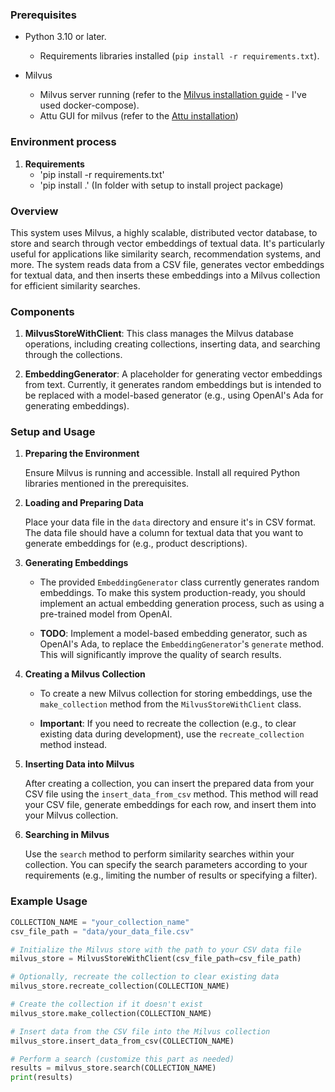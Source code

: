 ### Prerequisites

- Python 3.10 or later.

  - Requirements libraries installed (`pip install -r requirements.txt`).

- Milvus
  - Milvus server running (refer to the [Milvus installation guide](https://milvus.io/docs/v2.0.x/install_standalone-docker.md) - I've used docker-compose).
  - Attu GUI for milvus (refer to the [Attu installation](https://github.com/zilliztech/attu/releases/tag/v2.3.8))

### Environment process

1. **Requirements**
   - 'pip install -r requirements.txt'
   - 'pip install .' (In folder with setup to install project package)

### Overview

This system uses Milvus, a highly scalable, distributed vector database, to store and search through vector embeddings of textual data. It's particularly useful for applications like similarity search, recommendation systems, and more. The system reads data from a CSV file, generates vector embeddings for textual data, and then inserts these embeddings into a Milvus collection for efficient similarity searches.

### Components

1. **MilvusStoreWithClient**: This class manages the Milvus database operations, including creating collections, inserting data, and searching through the collections.

2. **EmbeddingGenerator**: A placeholder for generating vector embeddings from text. Currently, it generates random embeddings but is intended to be replaced with a model-based generator (e.g., using OpenAI's Ada for generating embeddings).

### Setup and Usage

1. **Preparing the Environment**

   Ensure Milvus is running and accessible. Install all required Python libraries mentioned in the prerequisites.

2. **Loading and Preparing Data**

   Place your data file in the `data` directory and ensure it's in CSV format. The data file should have a column for textual data that you want to generate embeddings for (e.g., product descriptions).

3. **Generating Embeddings**

   - The provided `EmbeddingGenerator` class currently generates random embeddings. To make this system production-ready, you should implement an actual embedding generation process, such as using a pre-trained model from OpenAI.

   - **TODO**: Implement a model-based embedding generator, such as OpenAI's Ada, to replace the `EmbeddingGenerator`'s `generate` method. This will significantly improve the quality of search results.

4. **Creating a Milvus Collection**

   - To create a new Milvus collection for storing embeddings, use the `make_collection` method from the `MilvusStoreWithClient` class.

   - **Important**: If you need to recreate the collection (e.g., to clear existing data during development), use the `recreate_collection` method instead.

5. **Inserting Data into Milvus**

   After creating a collection, you can insert the prepared data from your CSV file using the `insert_data_from_csv` method. This method will read your CSV file, generate embeddings for each row, and insert them into your Milvus collection.

6. **Searching in Milvus**

   Use the `search` method to perform similarity searches within your collection. You can specify the search parameters according to your requirements (e.g., limiting the number of results or specifying a filter).

### Example Usage

```python
COLLECTION_NAME = "your_collection_name"
csv_file_path = "data/your_data_file.csv"

# Initialize the Milvus store with the path to your CSV data file
milvus_store = MilvusStoreWithClient(csv_file_path=csv_file_path)

# Optionally, recreate the collection to clear existing data
milvus_store.recreate_collection(COLLECTION_NAME)

# Create the collection if it doesn't exist
milvus_store.make_collection(COLLECTION_NAME)

# Insert data from the CSV file into the Milvus collection
milvus_store.insert_data_from_csv(COLLECTION_NAME)

# Perform a search (customize this part as needed)
results = milvus_store.search(COLLECTION_NAME)
print(results)
```

